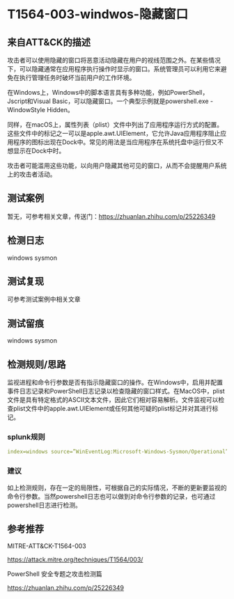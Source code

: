# T1564-003-windwos-隐藏窗口

## 来自ATT&CK的描述


攻击者可以使用隐藏的窗口将恶意活动隐藏在用户的视线范围之外。在某些情况下，可以隐藏通常在应用程序执行操作时显示的窗口。系统管理员可以利用它来避免在执行管理任务时破坏当前用户的工作环境。

在Windows上，Windows中的脚本语言具有多种功能，例如PowerShell，Jscript和Visual Basic，可以隐藏窗口。一个典型示例就是powershell.exe -WindowStyle Hidden。

同样，在macOS上，属性列表（plist）文件中列出了应用程序运行方式的配置。这些文件中的标记之一可以是apple.awt.UIElement，它允许Java应用程序阻止应用程序的图标出现在Dock中。常见的用法是当应用程序在系统托盘中运行但又不想显示在Dock中时。

攻击者可能滥用这些功能，以向用户隐藏其他可见的窗口，从而不会提醒用户系统上的攻击者活动。

## 测试案例

暂无，可参考相关文章，传送门：<https://zhuanlan.zhihu.com/p/25226349>

## 检测日志

windows sysmon

## 测试复现

可参考测试案例中相关文章

## 测试留痕

windows sysmon

## 检测规则/思路

监视进程和命令行参数是否有指示隐藏窗口的操作。在Windows中，启用并配置事件日志记录和PowerShell日志记录以检查隐藏的窗口样式。在MacOS中，plist文件是具有特定格式的ASCII文本文件，因此它们相对容易解析。文件监视可以检查plist文件中的apple.awt.UIElement或任何其他可疑的plist标记并对其进行标记。

### splunk规则

```yml
index=windows source=”WinEventLog:Microsoft-Windows-Sysmon/Operational” (EventCode=1 Image=”*\\powershell.exe” CommandLine=”*-WindowStyle Hidden*”)
```

### 建议

如上检测规则，存在一定的局限性，可根据自己的实际情况，不断的更新要监视的命令行参数。当然powershell日志也可以做到对命令行参数的记录，也可通过powershell日志进行检测。

## 参考推荐

MITRE-ATT&CK-T1564-003

<https://attack.mitre.org/techniques/T1564/003/>

PowerShell 安全专题之攻击检测篇

<https://zhuanlan.zhihu.com/p/25226349>
